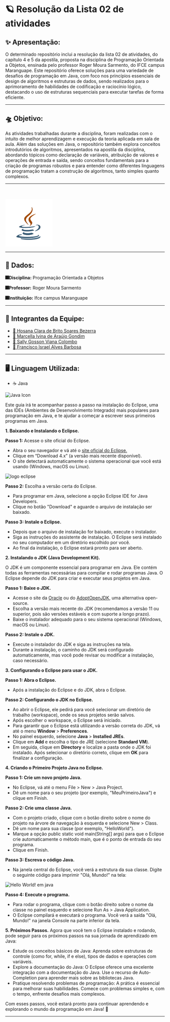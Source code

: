 
# 🪐 Resolução da Lista 02 de atividades 

## ✨ Apresentação:

O determinado repositório inclui a resolução da lista 02 de atividades, do capítulo 4 e 5 da apostila, proposta na disciplina de Programação Orientada a Objetos, ensinada pelo professor Roger Moura Sarmento, do IFCE campus Maranguape. Este repositório oferece soluções para uma variedade de desafios de programação em Java, com foco nos princípios essenciais de design de algoritmos e estruturas de dados, sendo realizados para o aprimoramento de habilidades de codificação e raciocínio lógico, destacando o uso de estruturas sequenciais para executar tarefas de forma eficiente.

-------
## 🛸 Objetivo:

As atividades trabalhadas durante a disciplina, foram realizadas com o intuito de melhor aprendizagem e execução da teoria aplicada em sala de aula. Além das soluções em Java, o repositório também explora conceitos introdutórios de algoritmos, apresentados na apostila da disciplina, abordando tópicos como declaração de variáveis, atribuição de valores e operações de entrada e saída, sendo conceitos fundamentais para a criação de programas robustos e para entender como diferentes linguagens de programação tratam a construção de algoritmos, tanto simples quanto complexos.

------

<br>
<br>

<img align="rigth" alt="Java Img" width="150" height="150" src="https://raw.githubusercontent.com/Deathopex/Deathopex/main/java.gif">

-----

## 📌 Dados:
**🎆Disciplina:** Programação Orientada a Objetos

**🎆Professor:** Roger Moura Sarmento

**🎆Instituição:** Ifce campus Maranguape

---

## 🌌​ Integrantes da Equipe:
- [🔮 Hosana Clara de Brito Soares Bezerra](https://github.com/hosanasoaress)
- [🔮 Marcella Ivina de Araújo Gondim](https://github.com/MarcyIvi)
- [🔮 Sally Gosson Viana Colombo](https://github.com/sallygosson)
- [🔮 Francisco Israel Alves Barbosa](https://github.com/alvesisrael221)


---

## 🖥️​ Linguagem Utilizada:
- ☕ Java
<img src="https://icongr.am/devicon/java-original.svg?size=128&color=currentColor" width="40" height="40" alt="Java Icon">

Este guia irá te acompanhar passo a passo na instalação do Eclipse, uma das IDEs (Ambientes de Desenvolvimento Integrado) mais populares para programação em Java, e te ajudar a começar a escrever seus primeiros programas em Java.

**1. Baixando e Instalando o Eclipse.**

**Passo 1:** Acesse o site oficial do Eclipse.
- Abra o seu navegador e vá até o [site oficial do Eclipse.](https://www.eclipse.org/downloads/)
- Clique em “Download 4.x” (a versão mais recente disponível).
- O site detectará automaticamente o sistema operacional que você está usando (Windows, macOS ou Linux).

<img src="https://logowik.com/content/uploads/images/eclipse5466.jpg" width="auto" height="200px" alt="logo eclipse">

**Passo 2:** Escolha a versão certa do Eclipse.
- Para programar em Java, selecione a opção Eclipse IDE for Java Developers.
- Clique no botão "Download" e aguarde o arquivo de instalação ser baixado.

**Passo 3: Instale o Eclipse.**
- Depois que o arquivo de instalação for baixado, execute o instalador.
- Siga as instruções do assistente de instalação. O Eclipse será instalado no seu computador em um diretório escolhido por você.
- Ao final da instalação, o Eclipse estará pronto para ser aberto.

**2. Instalando o JDK (Java Development Kit).**
   
O JDK é um componente essencial para programar em Java. Ele contém todas as ferramentas necessárias para compilar e rodar programas Java. O Eclipse depende do JDK para criar e executar seus projetos em Java.

**Passo 1: Baixe o JDK.**
- Acesse o site da [Oracle](https://www.oracle.com/java/technologies/downloads/#java11?er=221886) ou do [AdoptOpenJDK](https://adoptium.net/), uma alternativa open-source.
- Escolha a versão mais recente do JDK (recomendamos a versão 11 ou superior, pois são versões estáveis e com suporte a longo prazo).
- Baixe o instalador adequado para o seu sistema operacional (Windows, macOS ou Linux).

**Passo 2: Instale o JDK.**
- Execute o instalador do JDK e siga as instruções na tela.
- Durante a instalação, o caminho do JDK será configurado automaticamente, mas você pode revisar ou modificar a instalação, caso necessário.

**3. Configurando o Eclipse para usar o JDK.**

**Passo 1: Abra o Eclipse.**
- Após a instalação do Eclipse e do JDK, abra o Eclipse.

**Passo 2: Configurando o JDK no Eclipse.**
- Ao abrir o Eclipse, ele pedirá para você selecionar um diretório de trabalho (workspace), onde os seus projetos serão salvos.
- Após escolher o workspace, o Eclipse será iniciado.
- Para garantir que o Eclipse está utilizando a versão correta do JDK, vá até o menu **Window** > **Preferences**.
- No painel esquerdo, selecione **Java** > **Installed JREs**.
- Clique em **Add** e escolha o tipo de JRE (selecione **Standard VM**).
- Em seguida, clique em **Directory** e localize a pasta onde o JDK foi instalado. Após selecionar o diretório correto, clique em **OK** para finalizar a configuração.

**4. Criando o Primeiro Projeto Java no Eclipse.**

**Passo 1: Crie um novo projeto Java.**
- No Eclipse, vá até o menu File > New > Java Project.
- Dê um nome para o seu projeto (por exemplo, "MeuPrimeiroJava") e clique em Finish.

**Passo 2: Crie uma classe Java.**
- Com o projeto criado, clique com o botão direito sobre o nome do projeto na árvore de navegação à esquerda e selecione New > Class.
- Dê um nome para sua classe (por exemplo, "HelloWorld").
- Marque a opção public static void main(String[] args) para que o Eclipse crie automaticamente o método main, que é o ponto de entrada do seu programa.
- Clique em Finish.
  
**Passo 3: Escreva o código Java.**
- Na janela central do Eclipse, você verá a estrutura da sua classe. Digite o seguinte código para imprimir "Olá, Mundo!" na tela:

<img src="https://miro.medium.com/v2/resize:fit:1400/0*Ws8Y7CG3pr5c5FkZ" width="auto" height="400px" alt="Hello World! em java">

**Passo 4: Execute o programa.**
- Para rodar o programa, clique com o botão direito sobre o nome da classe no painel esquerdo e selecione Run As > Java Application.
- O Eclipse compilará e executará o programa. Você verá a saída "Olá, Mundo!" na janela Console na parte inferior da tela.

**5. Próximos Passos.**
Agora que você tem o Eclipse instalado e rodando, pode seguir para os próximos passos na sua jornada de aprendizado em Java:
- Estude os conceitos básicos de Java: Aprenda sobre estruturas de controle (como for, while, if e else), tipos de dados e operações com variáveis.
- Explore a documentação do Java: O Eclipse oferece uma excelente integração com a documentação do Java. Use o recurso de Auto-Completion para aprender mais sobre as bibliotecas Java.
- Pratique resolvendo problemas de programação: A prática é essencial para melhorar suas habilidades. Comece com problemas simples e, com o tempo, enfrente desafios mais complexos.

Com esses passos, você estará pronto para continuar aprendendo e explorando o mundo da programação em Java! 🌟

-------
